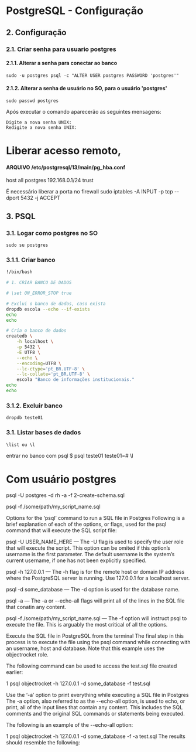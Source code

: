 # PostgreSQL - Configuração

## 2. Configuração

### 2.1. Criar senha para usuario postgres

#### 2.1.1. Alterar a senha para conectar ao banco
```
sudo -u postgres psql -c "ALTER USER postgres PASSWORD 'postgres'"
```

#### 2.1.2. Alterar a senha de usuário no SO, para o usuário 'postgres'
```
sudo passwd postgres
```
Após executar o comando aparecerão as seguintes mensagens:
```
Digite a nova senha UNIX:
Redigite a nova senha UNIX:
```


# Liberar acesso remoto, 
#### ARQUIVO /etc/postgresql/13/main/pg_hba.conf
host    all             postgres        192.168.0.1/24          trust

É necessário liberar a porta no firewall
sudo iptables -A INPUT -p tcp --dport 5432 -j ACCEPT




## 3. PSQL

### 3.1. Logar como postgres no SO
```
sudo su postgres
```

### 3.1.1. Criar banco
```sh
!/bin/bash

# 1. CRIAR BANCO DE DADOS

# \set ON_ERROR_STOP true

# Exclui o banco de dados, caso exista
dropdb escola --echo --if-exists
echo
echo

# Cria o banco de dados
createdb \
    -h localhost \
    -p 5432 \
    -E UTF8 \
    --echo \
    --encoding=UTF8 \
    --lc-ctype='pt_BR.UTF-8' \
    --lc-collate='pt_BR.UTF-8' \
    escola "Banco de informações institucionais."
echo
echo
```


### 3.1.2. Excluir banco
```
dropdb teste01
```

### 3.1. Listar bases de dados
```
\list ou \l
```



entrar no banco com psql
$ psql teste01
teste01=# \l

# Com usuário postgres
psql -U postgres -d rh -a -f 2-create-schema.sql


psql -f /some/path/my_script_name.sql

Options for the ‘psql’ command to run a SQL file in Postgres
Following is a brief explanation of each of the options, or flags, used for the psql command that will execute the SQL script file:

psql -U USER_NAME_HERE — The -U flag is used to specify the user role that will execute the script. This option can be omited if this option’s username is the first parameter. The default username is the system’s current username, if one has not been explicitly specified.

psql -h 127.0.0.1 — The -h flag is for the remote host or domain IP address where the PostgreSQL server is running. Use 127.0.0.1 for a localhost server.

psql -d some_database — The -d option is used for the database name.

psql -a — The -a or --echo-all flags will print all of the lines in the SQL file that conatin any content.

psql -f /some/path/my_script_name.sql — The -f option will instruct psql to execute the file. This is arguably the most critical of all the options.

Execute the SQL file in PostgreSQL from the terminal
The final step in this process is to execute the file using the psql command while connecting with an username, host and database. Note that this example uses the objectrocket role.

The following command can be used to access the test.sql file created earlier:

1
psql objectrocket -h 127.0.0.1 -d some_database -f test.sql

Use the ‘-a’ option to print everything while executing a SQL file in Postgres
The -a option, also referred to as the --echo-all option, is used to echo, or print, all of the input lines that contain any content. This includes the SQL comments and the original SQL commands or statements being executed.

The following is an example of the --echo-all option:

1
psql objectrocket -h 127.0.0.1 -d some_database -f -a test.sql
The results should resemble the following:


